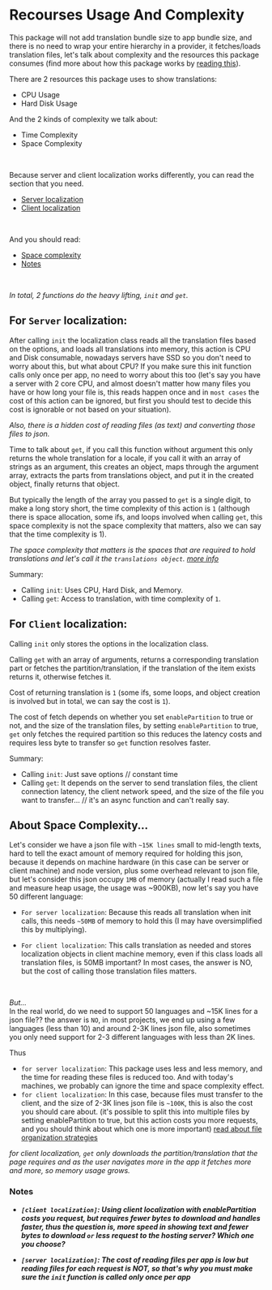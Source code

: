 # Recourses Usage And Complexity
This package will not add translation bundle size to app bundle size, and there is no need to wrap your entire hierarchy in a provider, it fetches/loads translation files, let's talk about complexity and the resources this package consumes (find more about how this package works by [reading this](./how-works.md)). <br>

There are 2 resources this package uses to show translations:
- CPU Usage
- Hard Disk Usage

And the 2 kinds of complexity we talk about:
- Time Complexity
- Space Complexity

<br>

Because server and client localization works differently, you can read the section that you need.
- [Server localization](#for-server-localization)
- [Client localization](#for-client-localization)

<br>

And you should read:
- [Space complexity](#about-space-complexity)
- [Notes](#notes)

<br>

*In total, 2 functions do the heavy lifting, `init` and `get`.*


## For `Server` localization:
After calling `init` the localization class reads all the translation files based on the options, and loads all translations into memory, this action is CPU and Disk consumable, nowadays servers have SSD so you don't need to worry about this, but what about CPU? If you make sure this init function calls only once per app, no need to worry about this too (let's say you have a server with 2 core CPU, and almost doesn't matter how many files you have or how long your file is, this reads happen once and in `most cases` the cost of this action can be ignored, but first you should test to decide this cost is ignorable or not based on your situation). <br>

*Also, there is a hidden cost of reading files (as text) and converting those files to json.* <br>

Time to talk about `get`, if you call this function without argument this only returns the whole translation for a locale, if you call it with an array of strings as an argument, this creates an object, maps through the argument array, extracts the parts from translations object, and put it in the created object, finally returns that object.<br>

But typically the length of the array you passed to `get` is a single digit, to make a long story short, the time complexity of this action is `1` (although there is space allocation, some ifs, and loops involved when calling `get`, this space complexity is not the space complexity that matters, also we can say that the time complexity is 1). <br>

*The space complexity that matters is the spaces that are required to hold translations and let's call it the `translations object`. [more info](#about-space-complexity)*

Summary:
- Calling `init`: Uses CPU, Hard Disk, and Memory.
- Calling `get`: Access to translation, with time complexity of `1`.


## For `Client` localization:
Calling `init` only stores the options in the localization class. <br>

Calling `get` with an array of arguments, returns a corresponding translation part or fetches the partition/translation, if the translation of the item exists returns it, otherwise fetches it. <br>

Cost of returning translation is `1` (some ifs, some loops, and object creation is involved but in total, we can say the cost is `1`). <br>

The cost of fetch depends on whether you set `enablePartition` to true or not, and the size of the translation files, by setting `enablePartition` to true, `get` only fetches the required partition so this reduces the latency costs and requires less byte to transfer so `get` function resolves faster. <br>


Summary:
- Calling `init`: Just save options // constant time
- Calling `get`: It depends on the server to send translation files, the client connection latency, the client network speed, and the size of the file you want to transfer... // it's an async function and can't really say.



## About Space Complexity...
Let's consider we have a json file with `~15K lines` small to mid-length texts, hard to tell the exact amount of memory required for holding this json, because it depends on machine hardware (in this case can be server or client machine) and node version, plus some overhead relevant to json file, but let's consider this json occupy `1MB` of memory (actually I read such a file and measure heap usage, the usage was ~900KB), now let's say you have 50 different language:

- `For server localization`: Because this reads all translation when init calls, this needs `~50MB` of memory to hold this (I may have oversimplified this by multiplying). <br>

- `For client localization`: This calls translation as needed and stores localization objects in client machine memory, even if this class loads all translation files, is 50MB important? In most cases, the answer is NO, but the cost of calling those translation files matters.

<br>

*But...* <br>
In the real world, do we need to support 50 languages and ~15K lines for a json file?? the answer is `NO`, in most projects, we end up using a few languages (less than 10) and around 2-3K lines json file, also sometimes you only need support for 2-3 different languages with less than 2K lines.<br>

Thus
- `for server localization`: This package uses less and less memory, and the time for reading these files is reduced too. And with today's machines, we probably can ignore the time and space complexity effect.
- `for client localization`: In this case, because files must transfer to the client, and the size of 2-3K lines json file is `~100K`, this is also the cost you should care about. (it's possible to split this into multiple files by setting enablePartition to true, but this action costs you more requests, and you should think about which one is more important) [read about file organization strategies](./define-translation.md)


*for client localization, `get` only downloads the partition/translation that the page requires and as the user navigates more in the app it fetches more and more, so memory usage grows.* <br>


### Notes
- ***`[client localization]`: Using client localization with enablePartition costs you request, but requires fewer bytes to download and handles faster, thus the question is, more speed in showing text and fewer bytes to download `or` less request to the hosting server? Which one you choose?***

- ***`[server localization]`: The cost of reading files per app is low but reading files for each request is NOT, so that's why you must make sure the `init` function is called only once per app***
